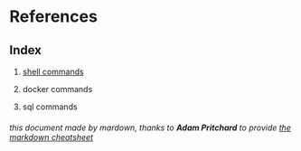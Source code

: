 # References

## Index

1. [shell commands](shell-commands/)

2. docker commands

3. sql commands

###### this document made by mardown, thanks to **Adam Pritchard** to provide [the markdown cheatsheet](https://github.com/adam-p/markdown-here/wiki/Markdown-Cheatsheet 'Markdown Cheatsheet')
